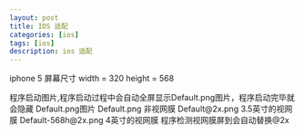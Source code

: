 ```yaml
---
layout: post
title: IOS 适配
categories: [ios]
tags: [ios]
description: ios 适配
---
```


<p>iphone 5 屏幕尺寸 width = 320 height = 568</p>
<p>程序启动图片,程序启动过程中会自动全屏显示Default.png图片，程序启动完毕就会隐藏
Default.png图片 
Default.png 非视网膜
Default@2x.png 3.5英寸的视网膜
Default-568h@2x.png 4英寸的视网膜
程序检测视网膜屏到会自动替换@2x</p>
